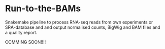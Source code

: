 # Run-to-the-BAMs
Snakemake pipeline to process RNA-seq reads from own experiments or SRA-database and and output normalised counts, BigWig and BAM files and a quality report.

COMMING SOON!!!!

